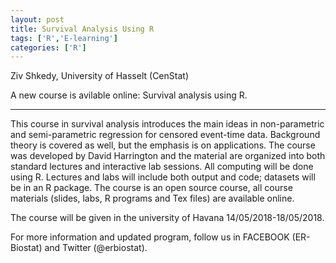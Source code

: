 ```yaml
---
layout: post
title: Survival Analysis Using R 
tags: ['R','E-learning']
categories: ['R']
---
```


Ziv Shkedy, University of Hasselt (CenStat)


A new course is avilable online: Survival analysis using R.

----------------------
 
This course in survival analysis introduces the main ideas in non-parametric and semi-parametric regression for censored event-time data. Background theory is covered as well, but the emphasis is on applications. The course was developed by David Harrington and the material are organized into both standard lectures and interactive lab sessions. All computing will be done using R. Lectures and labs will include both output and code; datasets will be in an R package. The course is an open source course, all course materials (slides, labs, R programs and Tex files) are available online.


The course will be given in the university of Havana 14/05/2018-18/05/2018.

For more information and updated program, follow us in FACEBOOK (ER-Biostat) and Twitter (@erbiostat).









